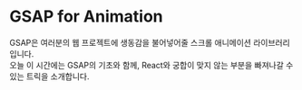 # GSAP for Animation

GSAP은 여러분의 웹 프로젝트에 생동감을 불어넣어줄 스크롤 애니메이션 라이브러리입니다.  
오늘 이 시간에는 GSAP의 기초와 함께, React와 궁합이 맞지 않는 부분을 빠져나갈 수 있는 트릭을 소개합니다.
